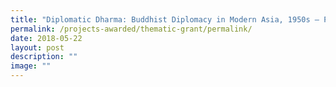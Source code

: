 ```yaml
---
title: "Diplomatic Dharma: Buddhist Diplomacy in Modern Asia, 1950s – Present"
permalink: /projects-awarded/thematic-grant/permalink/
date: 2018-05-22
layout: post
description: ""
image: ""
---
```

